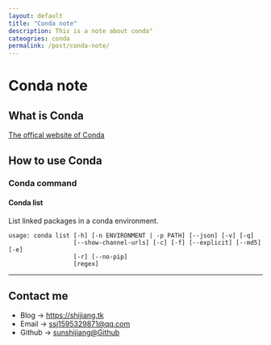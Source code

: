 ```yaml
---
layout: default
title: "Conda note"
description: This is a note about conda"
cateogries: conda
permalink: /post/conda-note/
---
```

# Conda note

## What is Conda

[The offical website of Conda](https://www.anaconda.com/)

## How to use Conda

### Conda command

#### Conda list
List linked packages in a conda environment.

```
usage: conda list [-h] [-n ENVIRONMENT | -p PATH] [--json] [-v] [-q]
                  [--show-channel-urls] [-c] [-f] [--explicit] [--md5] [-e]
                  [-r] [--no-pip]
                  [regex]
```


---

## Contact me

* Blog -> <https://shijiang.tk>
* Email -> <ssj1595329871@qq.com>
* Github -> [sunshijiang@Github](https://github.com/sunshijiang)
